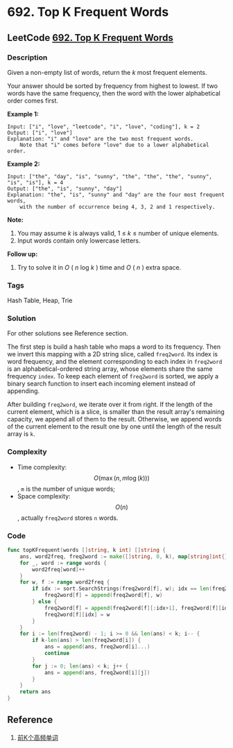 # 692. Top K Frequent Words

## LeetCode [692. Top K Frequent Words](title)

### Description

Given a non-empty list of words, return the _k_ most frequent elements.

Your answer should be sorted by frequency from highest to lowest. If two words have the same frequency, then the word with the lower alphabetical order comes first.

**Example 1:**

```text
Input: ["i", "love", "leetcode", "i", "love", "coding"], k = 2
Output: ["i", "love"]
Explanation: "i" and "love" are the two most frequent words.
    Note that "i" comes before "love" due to a lower alphabetical order.
```

**Example 2:**

```text
Input: ["the", "day", "is", "sunny", "the", "the", "the", "sunny", "is", "is"], k = 4
Output: ["the", "is", "sunny", "day"]
Explanation: "the", "is", "sunny" and "day" are the four most frequent words,
    with the number of occurrence being 4, 3, 2 and 1 respectively.
```

**Note:**

1. You may assume _k_ is always valid, 1 ≤ _k_ ≤ number of unique elements.
2. Input words contain only lowercase letters.

**Follow up:**

1. Try to solve it in _O_ \( _n_ log _k_ \) time and _O_ \( _n_ \) extra space.

### Tags

Hash Table, Heap, Trie

### Solution

For other solutions see Reference section.

The first step is build a hash table who maps a word to its frequency. Then we invert this mapping with a 2D string slice, called `freq2word`. Its index is word frequency, and the element corresponding to each index in `freq2word` is an alphabetical-ordered string array, whose elements share the same frequency `index`. To keep each element of `freq2word` is sorted, we apply a binary search function to insert each incoming element instead of appending. 

After building `freq2word`, we iterate over it from right. If the length of the current element, which is a slice, is smaller than the result array's remaining capacity, we append all of them to the result. Otherwise, we append words of the current element to the result one by one until the length of the result array is `k`.

### Complexity

* Time complexity: $$O(\max(n,m\log(k)))$$, `m` is the number of unique words;
* Space complexity: $$O(n)$$, actually `freq2word` stores `n` words.

### Code

```go
func topKFrequent(words []string, k int) []string {
	ans, word2freq, freq2word := make([]string, 0, k), map[string]int{}, make([][]string, len(words))
	for _, word := range words {
		word2freq[word]++
	}
	for w, f := range word2freq {
		if idx := sort.SearchStrings(freq2word[f], w); idx == len(freq2word[f]) {
			freq2word[f] = append(freq2word[f], w)
		} else {
			freq2word[f] = append(freq2word[f][:idx+1], freq2word[f][idx:]...)
			freq2word[f][idx] = w
		}
	}
	for i := len(freq2word) - 1; i >= 0 && len(ans) < k; i-- {
		if k-len(ans) > len(freq2word[i]) {
			ans = append(ans, freq2word[i]...)
			continue
		}
		for j := 0; len(ans) < k; j++ {
			ans = append(ans, freq2word[i][j])
		}
	}
	return ans
}
```

## Reference

1. [前K个高频单词](https://leetcode-cn.com/problems/top-k-frequent-words/solution/qian-kge-gao-pin-dan-ci-by-leetcode-solu-3qk0/)

